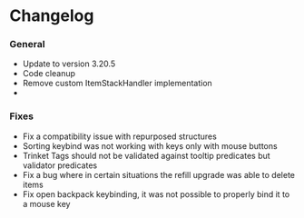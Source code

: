 # Changelog

### General
- Update to version 3.20.5
- Code cleanup
- Remove custom ItemStackHandler implementation
- 
### Fixes
- Fix a compatibility issue with repurposed structures
- Sorting keybind was not working with keys only with mouse buttons
- Trinket Tags should not be validated against tooltip predicates but validator predicates
- Fix a bug where in certain situations the refill upgrade was able to delete items
- Fix open backpack keybinding, it was not possible to properly bind it to a mouse key
